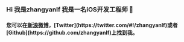 ### Hi 我是zhangyanlf  我是一名iOS开发工程师 👋



#### 您可以在[新浪微博](http://weibo.com/u/3965283870?refer_flag=1005055010_)，[Twitter](https://twitter.com/#!/zhangyanlf)或者[Github](https://github.com/zhangyanlf)上找到我。

<!--
**zhangyanlf/zhangyanlf** is a ✨ _special_ ✨ repository because its `README.md` (this file) appears on your GitHub profile.

Here are some ideas to get you started:

- 🔭 I’m currently working on ...
- 🌱 I’m currently learning ...
- 👯 I’m looking to collaborate on ...
- 🤔 I’m looking for help with ...
- 💬 Ask me about ...
- 📫 How to reach me: ...
- 😄 Pronouns: ...
- ⚡ Fun fact: ...
-->
